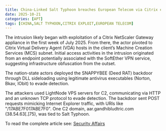 ```yaml
---
title: China-Linked Salt Typhoon breaches European Telecom via Citrix exploit
date: 2025-10-21
categories: [APT]
tags: [CHINA,SALT TYPHOON,CITRIX EXPLOIT,EUROPEAN TELECOM]
---
```


The intrusion likely began with exploitation of a Citrix NetScaler Gateway appliance in the first week of July 2025. From there, the actor pivoted to Citrix Virtual Delivery Agent (VDA) hosts in the client’s Machine Creation Services (MCS) subnet. Initial access activities in the intrusion originated from an endpoint potentially associated with the SoftEther VPN service, suggesting infrastructure obfuscation from the outset.

The nation-state actors deployed the SNAPPYBEE (Deed RAT) backdoor through DLL sideloading using legitimate antivirus executables (Norton, Bkav, IObit) to evade detection.

The attackers used LightNode VPS servers for C2, communicating via HTTP and an unknown TCP protocol to evade detection. The backdoor sent POST requests mimicking Internet Explorer traffic, with URIs like "/17ABE7F017ABE7F0". One C2 domain, aar.gandhibludtric.com (38.54.63[.]75), was tied to Salt Typhoon.

To read the complete article see: [Security Affairs](https://securityaffairs.com/183653/apt/china-linked-salt-typhoon-breaches-european-telecom-via-citrix-exploit.html) 